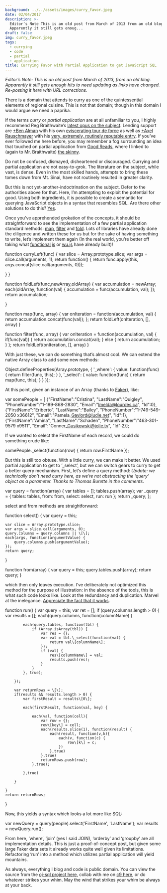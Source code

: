```yaml
---
background: ../../assets/images/curry_favor.jpeg
date: 02/04/2017
description: >-
  Editor’s Note This is an old post from March of 2013 from an old blog
  Apparently it still gets enoug...
draft: false
img: curry_favor.jpeg
tags:
  - currying
  - code
  - partial
  - application
title: Currying Favor with Partial Application to get JavaScript SQL
---
```


_Editor’s Note: This is an old post from March of 2013, from an old blog. Apparently it still gets enough hits to need updating as links have changed. Re-posting it here with URL corrections._

There is a domain that attends to curry as one of the quintessential elements of regional cuisine. This is not that domain; though in this domain I would argue we need a paprika.

If the terms _curry_ or _partial application_ are at all unfamiliar to you, I highly recommend Reg Braithwaite’s [latest opus on the subject](http://raganwald.com/2013/03/07/currying-and-partial-application.html). Lending support are [+Ben Alman](http://plus.google.com/112487099551149077731) with his own [eviscerating tour de force](http://benalman.com/news/2012/09/partial-application-in-javascript/) as well as [+Axel Rauschmayer](http://plus.google.com/110516491705475800224) with his [very, extremely, routinely reputable entry](http://www.2ality.com/2011/09/currying-vs-part-eval.html). If you’ve ever followed me here before, you may remember a fog surrounding an idea that touched on partial application from [Good Reads](http://hiking.luddites.me/2013/01/good-reads.html), where I linked to (again to Mr. Braithwaite) [the skinny](https://github.com/raganwald/homoiconic/blob/master/2013/01/practical-applications-of-partial-application.md).

Do not be confused, dismayed, disheartened or discouraged. Currying and partial application are not easy-to-grok. The literature on the subject, while vast, is dense. Even in the most skilled hands, attempts to bring these tomes down from Mt. Sinai, have not routinely resulted in greater clarity.

But this is not yet-another-indoctrination on the subject. Defer to the authorities above for that. Here, I’m attempting to exploit the potential for good. Using both ingredients, it is possible to create a semantic for querying JavaScript objects in a syntax that resembles SQL. Are there other solutions to do this? [Yes](https://plus.google.com/108988276571177665337/posts/ahm5G625Vix).

Once you’ve apprehended grokation of the concepts, it should be straightforward to see the implementation of a few partial application standard methods: [map](http://en.wikipedia.org/wiki/Map_%28higher-order_function%29), [filter](http://en.wikipedia.org/wiki/Filter_%28higher-order_function%29) and [fold](http://en.wikipedia.org/wiki/Fold_%28higher-order_function%29). Lots of libraries have already done the diligence and written these for us but for the sake of having something to write, let’s implement them again (In the real world, you’re better off taking what [functional js](http://wiht.link/FunctionalJS) or [wu.js](http://fitzgen.github.com/wu.js) have already built)!

function curryLeft(func) {
var slice = Array.prototype.slice;
var args = slice.call(arguments, 1);
return function() {
return func.apply(this, args.concat(slice.call(arguments, 0)));

}
}

function foldLeft(func,newArray,oldArray) {
var accumulation = newArray;
each(oldArray, function(val) {
accumulation = func(accumulation, val);
});
return accumulation;

}

function map(func, array) {
var onIteration = function(accumulation, val) {
return accumulation.concat(func(val));
};
return foldLeft(onIteration, \[\], array)
}

function filter(func, array) {
var onIteration = function(accumulation, val) {
if(func(val)) {
return accumulation.concat(val);
} else {
return accumulation;
}
};
return foldLeft(onIteration, \[\], array)
}

With just these, we can do something that’s almost cool. We can extend the native Array class to add some new methods:

Object.defineProperties(Array.prototype, {
'\_where': {
value: function(func) {
return filter(func, this);
}
},
'\_select': {
value: function(func) {
return map(func, this);
}
}
});

At this point, given an instance of an Array (thanks to [Faker](https://github.com/marak/Faker.js/)), like:

var somePeople = \[
{"FirstName":"Cristina", "LastName":"Quigley", "PhoneNumber":"1-189-868-2830", "Email":"Imelda@lourdes.ca", "Id":0},
{"FirstName":"Eriberto", "LastName":"Bailey", "PhoneNumber":"1-749-549-2050 x36612", "Email":"Pamela\_Gaylord@ludie.net", "Id":1},
{"FirstName":"Amina", "LastName":"Schaden", "PhoneNumber":"463-301-9579 x9511", "Email":"Conner\_Gusikowski@jolie.tv", "Id":2}\];

If we wanted to select the FirstName of each record, we could do something crude like:

somePeople.\_select(function(row) { return row.FirstName });

But this is still too obtuse. With a little curry, we can make it better. We used partial application to get to ‘\_select’, but we can switch gears to curry to get a better query mechanism. First, let’s define a query method: _Update: we technically don’t need curry here, as we’re not abstracting the ‘query’ object as a parameter. Thanks to Thomas Burette in the comments_.

var query = function(array) {
var tables = \[\];
tables.push(array);
var \_query = {
tables: tables,
from: from,
select: select,
run: run
};
return \_query;
};

select and from methods are straightforward:

function select() {
var query = this;

    var slice = Array.prototype.slice;
    var args = slice.call(arguments, 0);
    query.columns = query.columns || \[\];
    each(args, function(argumentValue) {
        query.columns.push(argumentValue);
    });
    return query;

}

function from(array) {
var query = this;
query.tables.push(array);
return query;
}

which then only leaves execution. I’ve deliberately not optimized this method for the purpose of illustration: in the absence of the tools, this is what such code looks like. Look at the redundancy and duplication. Marvel at the inelegance. [Appreciate the fact that it works](http://prog21.dadgum.com/169.html).

function run() {
var query = this;
var ret = \[\];
if (query.columns.length > 0) {
var results = \[\];
each(query.columns, function(columnName) {

            each(query.tables, function(tbl) {
                if (Array.isArray(tbl)) {
                    var res = {};
                    var val = tbl.\_select(function(val) {
                        return val\[columnName\];
                    });
                    if (val) {
                        res\[columnName\] = val;
                        results.push(res);
                    }
                }
            }, true);

        });

        var returnRows = \[\];
        if(results && results.length > 0) {
            var firstResult = results\[0\];

            each(firstResult, function(val, key) {

                each(val, function(cell){
                    var row = {};
                    row\[key\] = cell;
                    each(results.slice(1), function(result) {
                        each(result, function(v,k){
                            each(v, function(c) {
                                row\[k\] = c;
                            })
                        },true)
                    },true)
                    returnRows.push(row);
                },true);

            },true)

        }

    }
    return returnRows;

}

Now, this yields a syntax which looks a lot more like SQL:

var newQuery = query(people).select('FirstName', 'LastName');
var results = newQuery.run();

From here, ‘where’, ‘join’ (yes I said JOIN), ‘orderby’ and ‘groupby’ are all implementation details. This is just a proof-of-concept post, but given some large Faker data sets it already works quite well given its limitations. Refactoring ‘run’ into a method which utilizes partial application will yield mountains.

As always, everything I blog and code is public domain. You can view the source from the [oj-sql project here](https://github.com/somecallmechief/oj-sql), collab with me on [c9 here](https://c9.io/somecallmechief/oj-sql), or do whatever strikes your whim. May the wind that strikes your whim be always at your back.
